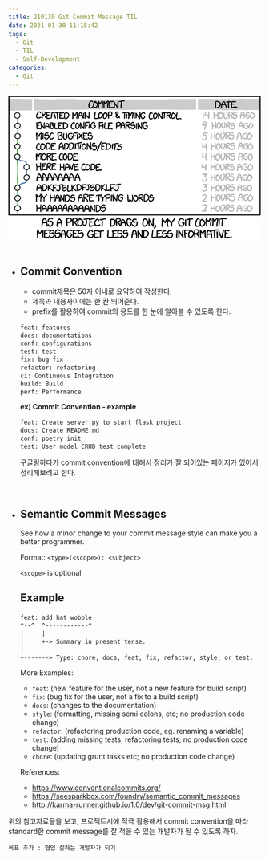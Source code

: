 ```yaml
---
title: 210130 Git Commit Message TIL
date: 2021-01-30 11:18:42
tags:
  - Git
  - TIL
  - Self-Development
categories:
  - Git
---
```


<div align="center">
  <img src="/images/post_images/210130_commit_message.png" alt="Git commit message"/>
</div>

<br/>

- ## **Commit Convention**

  - commit제목은 50자 이내로 요약하여 작성한다.
  - 제목과 내용사이에는 한 칸 띄어준다.
  - prefix를 활용하여 commit의 용도를 한 눈에 알아볼 수 있도록 한다.

  ```
  feat: features
  docs: documentations
  conf: configurations
  test: test
  fix: bug-fix
  refactor: refactoring
  ci: Continuous Integration
  build: Build
  perf: Performance
  ```

  <!-- more -->

  **ex) Commit Convention - example**

  ```
  feat: Create server.py to start flask project
  docs: Create README.md
  conf: poetry init
  test: User model CRUD test complete
  ```

  구글링하다가 commit convention에 대해서 정리가 잘 되어있는 페이지가 있어서 정리해보려고 한다.

<br/>

- ## Semantic Commit Messages

  See how a minor change to your commit message style can make you a better programmer.

  Format: `<type>(<scope>): <subject>`

  `<scope>` is optional

  ## Example

  ```
  feat: add hat wobble
  ^--^  ^------------^
  |     |
  |     +-> Summary in present tense.
  |
  +-------> Type: chore, docs, feat, fix, refactor, style, or test.
  ```

  More Examples:

  - `feat`: (new feature for the user, not a new feature for build script)
  - `fix`: (bug fix for the user, not a fix to a build script)
  - `docs`: (changes to the documentation)
  - `style`: (formatting, missing semi colons, etc; no production code change)
  - `refactor`: (refactoring production code, eg. renaming a variable)
  - `test`: (adding missing tests, refactoring tests; no production code change)
  - `chore`: (updating grunt tasks etc; no production code change)

  References:

  - https://www.conventionalcommits.org/
  - https://seesparkbox.com/foundry/semantic_commit_messages
  - http://karma-runner.github.io/1.0/dev/git-commit-msg.html

위의 참고자료들을 보고, 프로젝트시에 적극 활용해서 commit convention을 따라 standard한 commit message를 잘 적을 수 있는 개발자가 될 수 있도록 하자.

`목표 추가 : 협업 잘하는 개발자가 되기`
